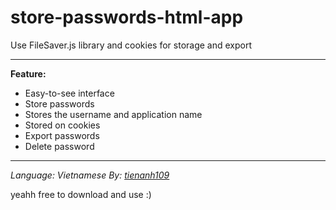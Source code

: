 # store-passwords-html-app
Use FileSaver.js library and cookies for storage and export

----------

**Feature:**
- Easy-to-see interface
- Store passwords
- Stores the username and application name
- Stored on cookies
- Export passwords
- Delete password

-----------

*Language: Vietnamese*
*By: [tienanh109](https://youtube.com/@tienanh90)*


yeahh free to download and use :)
